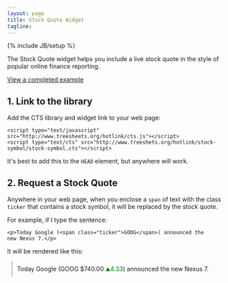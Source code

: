 ```yaml
---
layout: page
title: Stock Quote Widget
tagline:
---
```

{% include JB/setup %}

<p class="intro">The Stock Quote widget helps you include a live stock quote in
the style of popular online finance reporting.</p>

<p class="intro"><a href="example.html">View a completed example</a></p>

## 1. Link to the library

Add the CTS library and widget link to your web page:

    <script type="text/javascript" src="http://www.treesheets.org/hotlink/cts.js"></script>
    <script type="text/cts" src="http://www.treeshets.org/hotlink/stock-symbol/stock-symbol.cts"></script>

It's best to add this to the `HEAD` element, but anywhere will work.

## 2. Request a Stock Quote

Anywhere in your web page, when you enclose a `span` of text with the class
`ticker` that contains a stock symbol, it will be replaced by the stock quote.

For example, if I type the sentence:

    <p>Today Google (<span class="ticker">GOOG</span>) announced the
    new Nexus 7.</p>

It will be rendered like this:

<p style="padding-top: 10px; padding-bottom: 10px; margin-left: 10px; padding-left: 10px; border-left: 3px solid #ccc">Today Google (GOOG $740.00 <span style="font-size: 0.8em; color: green;">&#x25b2;</span><span style="color: green;">4.33</span>) announced the new Nexus 7.</p>
